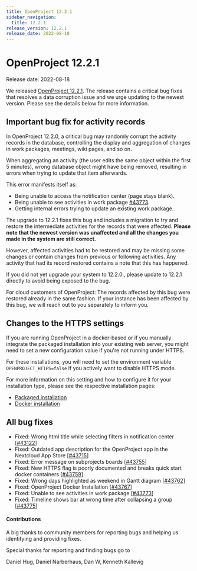 ```yaml
---
title: OpenProject 12.2.1
sidebar_navigation:
  title: 12.2.1
release_version: 12.2.1
release_date: 2022-08-18
---
```


# OpenProject 12.2.1

Release date: 2022-08-18

We released [OpenProject 12.2.1](https://community.openproject.org/versions/1594).
The release contains a critical bug fixes that resolves a data corruption issue and we urge updating to the newest version. Please see the details below for more information.



## Important bug fix for activity records

In OpenProject 12.2.0, a critical bug may randomly corrupt the activity records in the database, controlling
the display and aggregation of changes in work packages, meetings, wiki pages, and so on.

When aggregating an activity (the user edits the same object within the first 5 minutes), wrong database object might have being removed, resulting in errors when trying to update that item afterwards.

This error manifests itself as:

- Being unable to access the notification center (page stays blank).
- Being unable to see activities in work package [#43773](https://community.openproject.org/wp/43773).
- Getting internal errors trying to update an existing work package.



The upgrade to 12.2.1 fixes this bug and includes a migration to try and restore the intermediate activities for the records that were affected. **Please note that the newest version was unaffected and all the changes you made in the system are still correct.**

However, affected activities had to be restored and may be missing some changes or contain changes from previous or following activities. Any activity that had its record restored contains a note that this has happened.

If you did not yet upgrade your system to 12.2.0., please update to 12.2.1 directly to avoid being exposed to the bug.

For cloud customers of OpenProject: The records affected by this bug were restored already in the same fashion. If your instance has been affected by this bug, we will reach out to you separately to inform you.



## Changes to the HTTPS settings

If you are running OpenProject in a docker-based or if you manually integrate the packaged installation into your existing web server, you might need to set a new configuration value if you're not running under HTTPS.

For these installations, you will need to set the environment variable `OPENPROJECT_HTTPS=false` if you actively want to disable HTTPS mode.

For more information on this setting and how to configure it for your installation type, please see the respective installation pages:

- [Packaged installation](../../../installation-and-operations/installation/packaged/#step-3-apache2-web-server-and-ssl-termination)
- [Docker installation](../../../installation-and-operations/installation/docker/#configuration)

<!--more-->
## All bug fixes

- Fixed: Wrong html title while selecting filters in notification center \[[#43122](https://community.openproject.org/wp/43122)\]
- Fixed: Outdated app description for the OpenProject app in the Nextcloud App Store \[[#43715](https://community.openproject.org/wp/43715)\]
- Fixed: Error message on subprojects boards \[[#43755](https://community.openproject.org/wp/43755)\]
- Fixed: New HTTPS flag is poorly documented and breaks quick start docker containers \[[#43759](https://community.openproject.org/wp/43759)\]
- Fixed: Wrong days highlighted as weekend in Gantt diagram \[[#43762](https://community.openproject.org/wp/43762)\]
- Fixed: OpenProject Docker Installation \[[#43767](https://community.openproject.org/wp/43767)\]
- Fixed: Unable to see activities in work package \[[#43773](https://community.openproject.org/wp/43773)\]
- Fixed: Timeline shows bar at wrong time after collapsing a group \[[#43775](https://community.openproject.org/wp/43775)\]



#### Contributions

A big thanks to community members for reporting bugs and helping us identifying and providing fixes.

Special thanks for reporting and finding bugs go to

Daniel Hug, Daniel Narberhaus, Dan W, Kenneth Kallevig
